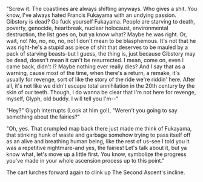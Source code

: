 "Screw it. The coastlines are always shifting anyways. Who gives a shit. You know, I've always hated Francis Fukayama with an undying passion. Gibstory is dead? Go fuck yourself Fukayama. People are starving to death, poverty, genocide, heartbreak, nuclear holocaust, environmental destruction, the list goes on, but ya know what? Maybe he was right. Or, wait, no! No, no, no, no, no! I don't mean to be blasphemous. It's not that he was right-he's a stupid ass piece of shit that deserves to be mauled by a pack of starving beasts-but I guess, the thing is, just because Gibstory may be dead, doesn't mean it can't be resurrected. I mean, come on, even I came back, didn't I? Maybe nothing ever really dies? And I say that as a warning, cause most of the time, when there's a return, a remake, it's usually for revenge, sort of like the story of the ride we're riddin' here. After all, it's not like we didn't escape total annihilation in the 20th century by the skin of our teeth. Though, I do wanna be clear that I'm not here for revenge, myself, Glyph, old buddy. I will tell you I'm--"

"Hey?" Glyph interrupts (Look at him go!), "Weren't you going to say something about the fairies?"

"Oh, yes. That crumpled map back there just made me think of Fukayama, that stinking hunk of waste and garbage somehow trying to pass itself off as an alive and breathing human being, like the rest of us-see I told you it was a repetitive nightmare-and yes, the fairies! Let's talk about it, but ya know what, let's move up a little first. You know, symbolize the progress you've made in your whole ascension process up to this point."

The cart lurches forward again to clink up The Second Ascent's incline.